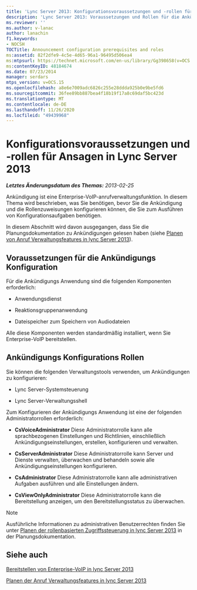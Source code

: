 ```yaml
---
title: 'Lync Server 2013: Konfigurationsvoraussetzungen und -rollen für Ansagen'
description: 'Lync Server 2013: Voraussetzungen und Rollen für die Ankündigungs Konfiguration.'
ms.reviewer: ''
ms.author: v-lanac
author: lanachin
f1.keywords:
- NOCSH
TOCTitle: Announcement configuration prerequisites and roles
ms:assetid: 82f2dfe9-4c5e-4d65-96a1-96495d506ea4
ms:mtpsurl: https://technet.microsoft.com/en-us/library/Gg398658(v=OCS.15)
ms:contentKeyID: 48184674
ms.date: 07/23/2014
manager: serdars
mtps_version: v=OCS.15
ms.openlocfilehash: a8e6e7009adc6826c255e28ddda925b0e9be5fd6
ms.sourcegitcommit: 36fee89bb887bea4f18b19f17a8c69daf5bc423d
ms.translationtype: MT
ms.contentlocale: de-DE
ms.lasthandoff: 11/26/2020
ms.locfileid: "49439968"
---
```

# <a name="announcement-configuration-prerequisites-and-roles-in-lync-server-2013"></a>Konfigurationsvoraussetzungen und -rollen für Ansagen in Lync Server 2013

<div data-xmlns="http://www.w3.org/1999/xhtml">

<div class="topic" data-xmlns="http://www.w3.org/1999/xhtml" data-msxsl="urn:schemas-microsoft-com:xslt" data-cs="https://msdn.microsoft.com/">

<div data-asp="https://msdn2.microsoft.com/asp">



</div>

<div id="mainSection">

<div id="mainBody">

<span> </span>

_**Letztes Änderungsdatum des Themas:** 2013-02-25_

Ankündigung ist eine Enterprise-VoIP-anrufverwaltungsfunktion. In diesem Thema wird beschrieben, was Sie benötigen, bevor Sie die Ankündigung und die Rollenzuweisungen konfigurieren können, die Sie zum Ausführen von Konfigurationsaufgaben benötigen.

In diesem Abschnitt wird davon ausgegangen, dass Sie die Planungsdokumentation zu Ankündigungen gelesen haben (siehe [Planen von Anruf Verwaltungsfeatures in lync Server 2013](lync-server-2013-planning-for-call-management-features.md)).

<div>

## <a name="announcement-configuration-prerequisites"></a>Voraussetzungen für die Ankündigungs Konfiguration

Für die Ankündigungs Anwendung sind die folgenden Komponenten erforderlich:

  - Anwendungsdienst

  - Reaktionsgruppenanwendung

  - Dateispeicher zum Speichern von Audiodateien

Alle diese Komponenten werden standardmäßig installiert, wenn Sie Enterprise-VoIP bereitstellen.

</div>

<div>

## <a name="announcement-configuration-roles"></a>Ankündigungs Konfigurations Rollen

Sie können die folgenden Verwaltungstools verwenden, um Ankündigungen zu konfigurieren:

  - Lync Server-Systemsteuerung

  - Lync Server-Verwaltungsshell

Zum Konfigurieren der Ankündigungs Anwendung ist eine der folgenden Administratorrollen erforderlich:

  - **CsVoiceAdministrator**   Diese Administratorrolle kann alle sprachbezogenen Einstellungen und Richtlinien, einschließlich Ankündigungseinstellungen, erstellen, konfigurieren und verwalten.

  - **CsServerAdministrator**   Diese Administratorrolle kann Server und Dienste verwalten, überwachen und behandeln sowie alle Ankündigungseinstellungen konfigurieren.

  - **CsAdministrator**   Diese Administratorrolle kann alle administrativen Aufgaben ausführen und alle Einstellungen ändern.

  - **CsViewOnlyAdministrator**   Diese Administratorrolle kann die Bereitstellung anzeigen, um den Bereitstellungsstatus zu überwachen.

<div>


> [!NOTE]  
> Ausführliche Informationen zu administrativen Benutzerrechten finden Sie unter <A href="lync-server-2013-planning-for-role-based-access-control.md">Planen der rollenbasierten Zugriffssteuerung in lync Server 2013</A> in der Planungsdokumentation.



</div>

</div>

<div>

## <a name="see-also"></a>Siehe auch


[Bereitstellen von Enterprise-VoIP in lync Server 2013](lync-server-2013-deploying-enterprise-voice.md)  


[Planen der Anruf Verwaltungsfeatures in lync Server 2013](lync-server-2013-planning-for-call-management-features.md)  
  

</div>

</div>

<span> </span>

</div>

</div>

</div>

